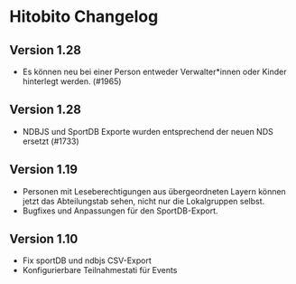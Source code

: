 # Hitobito Changelog

## Version 1.28

* Es können neu bei einer Person entweder Verwalter*innen oder Kinder hinterlegt werden. (#1965)

## Version 1.28

* NDBJS und SportDB Exporte wurden entsprechend der neuen NDS ersetzt (#1733)

## Version 1.19

* Personen mit Leseberechtigungen aus übergeordneten Layern können jetzt das Abteilungstab sehen, nicht nur die Lokalgruppen selbst.
* Bugfixes und Anpassungen für den SportDB-Export.

## Version 1.10

*   Fix sportDB und ndbjs CSV-Export
*   Konfigurierbare Teilnahmestati für Events
